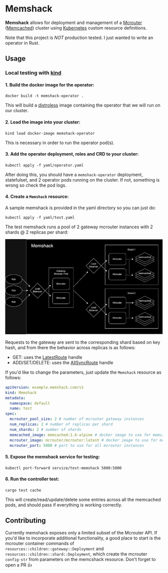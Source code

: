 # Memshack

**Memshack** allows for deployment and management of a [Mcrouter](https://github.com/facebook/mcrouter) ([Memcached](https://github.com/memcached/memcached)) cluster using [Kubernetes](https://github.com/kubernetes/kubernetes) custom resource definitions.

Note that this project is _NOT_ production tested. I just wanted to write an operator in Rust.

## Usage

### Local testing with [kind](https://kind.sigs.k8s.io/)

#### 1. Build the docker image for the operator:

```
docker build -t memshack-operator .
```

This will build a [distroless](https://github.com/GoogleContainerTools/distroless) image containing the operator that we will run on our cluster.

#### 2. Load the image into your cluster:

```
kind load docker-image memshack-operator
```

This is necessary in order to run the operator pod(s).

#### 3. Add the operator deployment, roles and CRD to your cluster:

```
kubectl apply -f yaml/operator.yaml
```

After doing this, you should have a `memshack-operator` deployment, statefulset, and 2 operator pods running on the cluster. If not, something is wrong so check the pod logs.

#### 4. Create a `Memshack` resource:

A sample memshack is provided in the yaml directory so you can just do:

```
kubectl apply -f yaml/test.yaml
```

The test memshack runs a pool of 2 gateway mcrouter instances with 2 shards @ 2 replicas per shard:

![memshack](./_diagrams/memshack.png)

Requests to the gateway are sent to the corresponding shard based on key hash, and from there the behavior across replicas is as follows:

- GET: uses the [LatestRoute](https://github.com/facebook/mcrouter/wiki/List-of-Route-Handles#latestroute) handle
- ADD/SET/DELETE: uses the [AllSyncRoute](https://github.com/facebook/mcrouter/wiki/List-of-Route-Handles#allsyncroute) handle

If you'd like to change the parameters, just update the `Memshack` resource as follows:

```yaml
apiVersion: example.memshack.com/v1
kind: Memshack
metadata:
  namespace: default
  name: test
spec:
  mcrouter_pool_size: 2 # number of mcrouter gateway instances
  num_replicas: 2 # number of replicas per shard
  num_shards: 2 # number of shards
  memcached_image: memcached:1.6-alpine # docker image to use for memcached
  mcrouter_image: mcrouter/mcrouter:latest # docker image to use for mcrouter
  mcrouter_port: 5000 # port to use for all mcrouter instances
```

#### 5. Expose the memshack service for testing:

```
kubectl port-forward service/test-memshack 5000:5000
```

#### 6. Run the controller test:

```
cargo test cache
```

This will create/read/update/delete some entries across all the memcached pods, and should pass if everything is working correctly.

## Contributing

Currently memshack exposes only a limited subset of the Mcrouter API. If you'd like to incorporate additional functionality, a good place to start is the mcrouter container commands of `resources::children::gateway::Deployment` and `resources::children::shard::Deployment`, which create the mcrouter `config-str` from parameters on the memcshack resource. Don't forget to open a PR 👍
